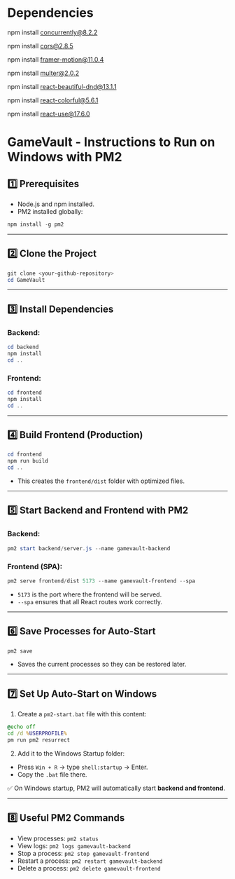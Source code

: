 # Dependencies

npm install concurrently@8.2.2

npm install cors@2.8.5

npm install framer-motion@11.0.4

npm install multer@2.0.2

npm install react-beautiful-dnd@13.1.1

npm install react-colorful@5.6.1

npm install react-use@17.6.0




# GameVault - Instructions to Run on Windows with PM2

## 1️⃣ Prerequisites

* Node.js and npm installed.
* PM2 installed globally:

```powershell
npm install -g pm2
```

---

## 2️⃣ Clone the Project

```powershell
git clone <your-github-repository>
cd GameVault
```

---

## 3️⃣ Install Dependencies

### Backend:

```powershell
cd backend
npm install
cd ..
```

### Frontend:

```powershell
cd frontend
npm install
cd ..
```

---

## 4️⃣ Build Frontend (Production)

```powershell
cd frontend
npm run build
cd ..
```

* This creates the `frontend/dist` folder with optimized files.

---

## 5️⃣ Start Backend and Frontend with PM2

### Backend:

```powershell
pm2 start backend/server.js --name gamevault-backend
```

### Frontend (SPA):

```powershell
pm2 serve frontend/dist 5173 --name gamevault-frontend --spa
```

* `5173` is the port where the frontend will be served.
* `--spa` ensures that all React routes work correctly.

---

## 6️⃣ Save Processes for Auto-Start

```powershell
pm2 save
```

* Saves the current processes so they can be restored later.

---

## 7️⃣ Set Up Auto-Start on Windows

1. Create a `pm2-start.bat` file with this content:

```bat
@echo off
cd /d %USERPROFILE%
pm run pm2 resurrect
```

2. Add it to the Windows Startup folder:

* Press `Win + R` → type `shell:startup` → Enter.
* Copy the `.bat` file there.

✅ On Windows startup, PM2 will automatically start **backend and frontend**.

---

## 8️⃣ Useful PM2 Commands

* View processes: `pm2 status`
* View logs: `pm2 logs gamevault-backend`
* Stop a process: `pm2 stop gamevault-frontend`
* Restart a process: `pm2 restart gamevault-backend`
* Delete a process: `pm2 delete gamevault-frontend`

